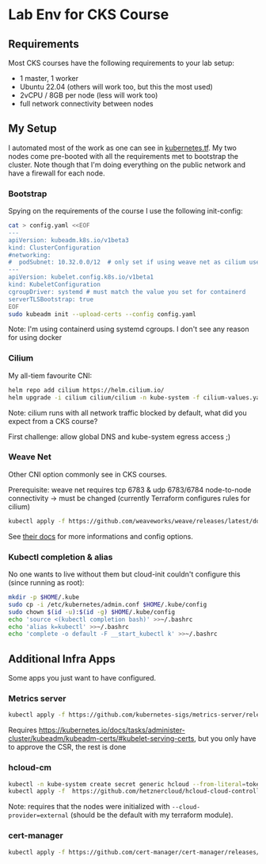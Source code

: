 # Lab Env for CKS Course

## Requirements

Most CKS courses have the following requirements to your lab setup:

- 1 master, 1 worker
- Ubuntu 22.04 (others will work too, but this the most used)
- 2vCPU / 8GB per node (less will work too)
- full network connectivity between nodes

## My Setup

I automated most of the work as one can see in [kubernetes.tf](./kubernetes.tf). My two nodes come pre-booted with all the requirements met to bootstrap the cluster. Note though that I'm doing everything on the public network and have a firewall for each node.

### Bootstrap

Spying on the requirements of the course I use the following init-config:

```bash
cat > config.yaml <<EOF
---
apiVersion: kubeadm.k8s.io/v1beta3
kind: ClusterConfiguration
#networking:
#  podSubnet: 10.32.0.0/12  # only set if using weave net as cilium uses it's own management of IPs
---
apiVersion: kubelet.config.k8s.io/v1beta1
kind: KubeletConfiguration
cgroupDriver: systemd # must match the value you set for containerd
serverTLSBootstrap: true
EOF
sudo kubeadm init --upload-certs --config config.yaml
```

Note: I'm using containerd using systemd cgroups. I don't see any reason for using docker

### Cilium

My all-tiem favourite CNI:

```bash
helm repo add cilium https://helm.cilium.io/
helm upgrade -i cilium cilium/cilium -n kube-system -f cilium-values.yaml
```

Note: cilium runs with all network traffic blocked by default, what did you expect from a CKS course?

First challenge: allow global DNS and kube-system egress access ;)

### Weave Net

Other CNI option commonly see in CKS courses.

Prerequisite: weave net requires tcp 6783 & udp 6783/6784 node-to-node connectivity -> must be changed (currently Terraform configures rules for cilium)

```bash
kubectl apply -f https://github.com/weaveworks/weave/releases/latest/download/weave-daemonset-k8s.yaml
```

See [their docs](https://www.weave.works/docs/net/latest/kubernetes/kube-addon/) for more informations and config options.

### Kubectl completion & alias

No one wants to live without them but cloud-init couldn't configure this (since running as root):

```bash
mkdir -p $HOME/.kube
sudo cp -i /etc/kubernetes/admin.conf $HOME/.kube/config
sudo chown $(id -u):$(id -g) $HOME/.kube/config
echo 'source <(kubectl completion bash)' >>~/.bashrc
echo 'alias k=kubectl' >>~/.bashrc
echo 'complete -o default -F __start_kubectl k' >>~/.bashrc
```

## Additional Infra Apps

Some apps you just want to have configured.

### Metrics server

```bash
kubectl apply -f https://github.com/kubernetes-sigs/metrics-server/releases/latest/download/components.yaml
```

Requires <https://kubernetes.io/docs/tasks/administer-cluster/kubeadm/kubeadm-certs/#kubelet-serving-certs>, but you only have to approve the CSR, the rest is done

### hcloud-cm

```bash
kubectl -n kube-system create secret generic hcloud --from-literal=token=<hcloud API token>
kubectl apply -f  https://github.com/hetznercloud/hcloud-cloud-controller-manager/releases/latest/download/ccm.yaml
```

Note: requires that the nodes were initialized with `--cloud-provider=external` (should be the default with my terraform module).

### cert-manager

```bash
kubectl apply -f https://github.com/cert-manager/cert-manager/releases/latest/download/cert-manager.yaml
```
